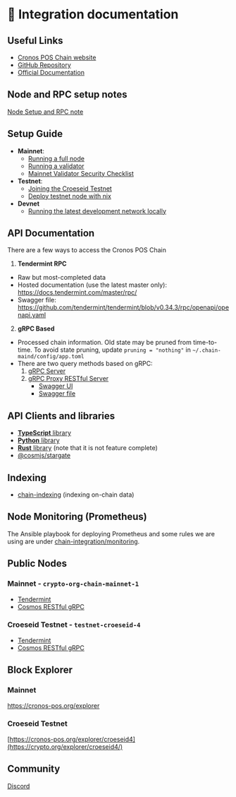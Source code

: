 # 🔄 Integration documentation

## Useful Links

* [Cronos POS Chain website](https://crypto.org/)
* [GitHub Repository](https://github.com/crypto-org-chain/chain-main)
* [Official Documentation](https://crypto.org/docs/)

## Node and RPC setup notes

[Node Setup and RPC note](node-and-rpc-setup-notes.md)

## Setup Guide

* **Mainnet**:
  * [Running a full node](https://crypto.org/docs/getting-started/mainnet.html)
  * [Running a validator](https://crypto.org/docs/getting-started/mainnet_validator.html)
  * [Mainnet Validator Security Checklist](https://crypto.org/docs/getting-started/security-checklist.html#part-1-conduct-survey-on-general-controls-of-hosting-data-centre)
* **Testnet**:
  * [Joining the Croeseid Testnet](https://crypto.org/docs/getting-started/croeseid-testnet.html)
  * [Deploy testnet node with nix](https://crypto.org/docs/getting-started/croeseid-testnet-nix.html#pre-requisites)
* **Devnet**
  * [Running the latest development network locally](https://crypto.org/docs/getting-started/local-devnet.html#overview)

## API Documentation

There are a few ways to access the Cronos POS Chain

1. **Tendermint RPC**

* Raw but most-completed data
* Hosted documentation (use the latest master only): https://docs.tendermint.com/master/rpc/
* Swagger file: https://github.com/tendermint/tendermint/blob/v0.34.3/rpc/openapi/openapi.yaml

2. **gRPC Based**

* Processed chain information. Old state may be pruned from time-to-time. To avoid state pruning, update `pruning = "nothing"` in `~/.chain-maind/config/app.toml`
* There are two query methods based on gRPC:
  1. [gRPC Server](https://github.com/crypto-org-chain/chain-integration/blob/master/grpc/README.md)
  2. [gRPC Proxy RESTful Server](https://github.com/crypto-org-chain/chain-integration/blob/master/grpc-proxy-rest/README.md)
     * [Swagger UI](https://v1.cosmos.network/rpc/v0.41.4)
     * [Swagger file](https://github.com/crypto-org-chain/chain-integration/blob/master/grpc-proxy-rest/swagger.yml)



## API Clients and libraries

* [**TypeScript** library](https://github.com/crypto-org-chain/chain-jslib)
* [**Python** library](https://pypi.org/project/chainlibpy/#description)
* [**Rust** library](https://github.com/crypto-org-chain/chainlib-rs) (note that it is not feature complete)
* [@cosmjs/stargate](https://github.com/cosmos/cosmjs/tree/master/packages/stargate)

## Indexing

* [chain-indexing](https://github.com/crypto-com/chain-indexing) (indexing on-chain data)

## Node Monitoring (Prometheus)

The Ansible playbook for deploying Prometheus and some rules we are using are under [chain-integration/monitoring](https://github.com/crypto-org-chain/chain-integration/tree/master/monitoring).

## Public Nodes

### Mainnet - `crypto-org-chain-mainnet-1`

* [Tendermint](https://rpc.mainnet.crypto.org/)
* [Cosmos RESTful gRPC](https://rest.mainnet.crypto.org/)

### Croeseid Testnet - `testnet-croeseid-4`

* [Tendermint](https://testnet-croeseid-4.crypto.org:26657/)
* [Cosmos RESTful gRPC](https://testnet-croeseid-4.crypto.org:1317/)

## Block Explorer

### Mainnet

[https://](https://crypto.org/explorer)[cronos-pos.org/explorer](http://cronos-pos.org/explorer)

### Croeseid Testnet

[https://cronos-pos.org/explorer/croeseid4](https://crypto.org/explorer/croeseid4/)

## Community

[Discord](https://discord.gg/5JTk2ppsY3)
